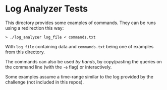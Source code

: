 Log Analyzer Tests
==================

This directory provides some examples of commands. They can be runs using a
redirection this way:

    > ./log_analyzer log_file < commands.txt

With `log_file` containing data and `commands.txt` being one of examples from
this directory.

The commands can also be used *by hands*, by copy/pasting the queries on the
command line (with the `-e` flag) or interactively.

Some examples assume a time-range similar to the log provided by the challenge
(not included in this repos).
